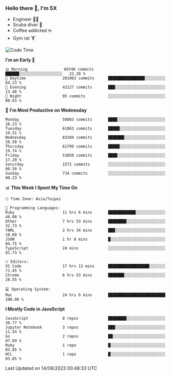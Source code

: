 ### Hello there 👋, I'm 5X

* Engineer 👨‍💻
* Scuba diver 🤿
* Coffee addicted ☕️
* Gym rat 🏋️

<!--START_SECTION:waka-->
![Code Time](http://img.shields.io/badge/Code%20Time-267%20hrs%2029%20mins-blue)

**I'm an Early 🐤** 

```text
🌞 Morning                69740 commits       ██████░░░░░░░░░░░░░░░░░░░   22.28 % 
🌆 Daytime                201063 commits      ████████████████░░░░░░░░░   64.23 % 
🌃 Evening                42127 commits       ███░░░░░░░░░░░░░░░░░░░░░░   13.46 % 
🌙 Night                  95 commits          ░░░░░░░░░░░░░░░░░░░░░░░░░   00.03 % 
```
📅 **I'm Most Productive on Wednesday** 

```text
Monday                   50803 commits       ████░░░░░░░░░░░░░░░░░░░░░   16.23 % 
Tuesday                  61063 commits       █████░░░░░░░░░░░░░░░░░░░░   19.51 % 
Wednesday                83204 commits       ███████░░░░░░░░░░░░░░░░░░   26.58 % 
Thursday                 61799 commits       █████░░░░░░░░░░░░░░░░░░░░   19.74 % 
Friday                   53850 commits       ████░░░░░░░░░░░░░░░░░░░░░   17.20 % 
Saturday                 1572 commits        ░░░░░░░░░░░░░░░░░░░░░░░░░   00.50 % 
Sunday                   734 commits         ░░░░░░░░░░░░░░░░░░░░░░░░░   00.23 % 
```


📊 **This Week I Spent My Time On** 

```text
🕑︎ Time Zone: Asia/Taipei

💬 Programming Languages: 
Ruby                     11 hrs 6 mins       ████████████░░░░░░░░░░░░░   46.08 % 
Other                    7 hrs 53 mins       ████████░░░░░░░░░░░░░░░░░   32.73 % 
YAML                     2 hrs 34 mins       ███░░░░░░░░░░░░░░░░░░░░░░   10.68 % 
JSON                     1 hr 8 mins         █░░░░░░░░░░░░░░░░░░░░░░░░   04.75 % 
TypeScript               24 mins             ░░░░░░░░░░░░░░░░░░░░░░░░░   01.73 % 

🔥 Editors: 
VS Code                  17 hrs 13 mins      ██████████████████░░░░░░░   71.45 % 
Chrome                   6 hrs 53 mins       ███████░░░░░░░░░░░░░░░░░░   28.55 % 

💻 Operating System: 
Mac                      24 hrs 6 mins       █████████████████████████   100.00 % 
```

**I Mostly Code in JavaScript** 

```text
JavaScript               8 repos             ████████░░░░░░░░░░░░░░░░░   30.77 % 
Jupyter Notebook         3 repos             ███░░░░░░░░░░░░░░░░░░░░░░   11.54 % 
Go                       2 repos             ██░░░░░░░░░░░░░░░░░░░░░░░   07.69 % 
Ruby                     1 repo              █░░░░░░░░░░░░░░░░░░░░░░░░   03.85 % 
HCL                      1 repo              █░░░░░░░░░░░░░░░░░░░░░░░░   03.85 % 
```




 Last Updated on 14/06/2023 00:48:33 UTC
<!--END_SECTION:waka-->
